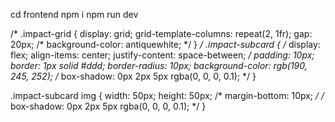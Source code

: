 cd frontend
npm i
npm run dev


















/* .impact-grid {
  display: grid;
  grid-template-columns: repeat(2, 1fr);
  gap: 20px;
  /* background-color: antiquewhite; */
} */
.impact-subcard {
  /* display: flex;
  align-items: center;
  justify-content: space-between; */
  padding: 10px;
  border: 1px solid #ddd;
  border-radius: 10px;
  background-color: rgb(190, 245, 252);
  /* box-shadow: 0px 2px 5px rgba(0, 0, 0, 0.1); */
}

.impact-subcard img {
  width: 50px;
  height: 50px;
  /* margin-bottom: 10px; */
  /* box-shadow: 0px 2px 5px rgba(0, 0, 0, 0.1); */
}
